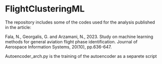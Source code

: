 # FlightClusteringML

The repository includes some of the codes used for the analysis published in the article:

Fala, N., Georgalis, G. and Arzamani, N., 2023. Study on machine learning methods for general aviation flight phase identification. Journal of Aerospace Information Systems, 20(10), pp.636-647.

Autoencoder_arch.py is the training of the autoencoder as a separete script


